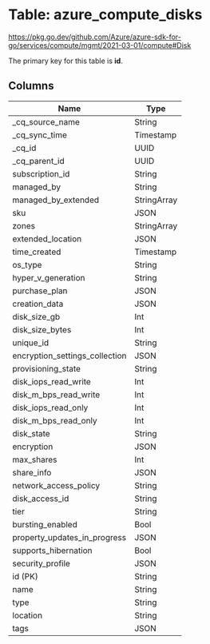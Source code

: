 # Table: azure_compute_disks

https://pkg.go.dev/github.com/Azure/azure-sdk-for-go/services/compute/mgmt/2021-03-01/compute#Disk

The primary key for this table is **id**.


## Columns
| Name          | Type          |
| ------------- | ------------- |
|_cq_source_name|String|
|_cq_sync_time|Timestamp|
|_cq_id|UUID|
|_cq_parent_id|UUID|
|subscription_id|String|
|managed_by|String|
|managed_by_extended|StringArray|
|sku|JSON|
|zones|StringArray|
|extended_location|JSON|
|time_created|Timestamp|
|os_type|String|
|hyper_v_generation|String|
|purchase_plan|JSON|
|creation_data|JSON|
|disk_size_gb|Int|
|disk_size_bytes|Int|
|unique_id|String|
|encryption_settings_collection|JSON|
|provisioning_state|String|
|disk_iops_read_write|Int|
|disk_m_bps_read_write|Int|
|disk_iops_read_only|Int|
|disk_m_bps_read_only|Int|
|disk_state|String|
|encryption|JSON|
|max_shares|Int|
|share_info|JSON|
|network_access_policy|String|
|disk_access_id|String|
|tier|String|
|bursting_enabled|Bool|
|property_updates_in_progress|JSON|
|supports_hibernation|Bool|
|security_profile|JSON|
|id (PK)|String|
|name|String|
|type|String|
|location|String|
|tags|JSON|